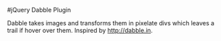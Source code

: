 #jQuery Dabble Plugin

Dabble takes images and transforms them in pixelate divs which leaves a trail if hover over them. Inspired by http://dabble.in.
